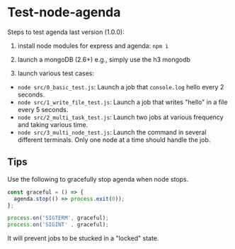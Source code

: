 # Test-node-agenda

Steps to test agenda last version (1.0.0):

1. install node modules for express and agenda: `npm i`
2. launch a mongoDB (2.6+) e.g., simply use the h3 mongodb

3. launch various test cases:

  - `node src/0_basic_test.js`: Launch a job that `console.log` hello every 2 seconds.
  - `node src/1_write_file_test.js`: Launch a job that writes "hello" in a file every 5 seconds.
  - `node src/2_multi_task_test.js`: Launch two jobs at various frequency and taking various time.
  - `node src/3_multi_node_test.js`: Launch the command in several different terminals. Only one node at a time should handle the job.

## Tips

Use the following to gracefully stop agenda when node stops.

```javascript
const graceful = () => {
  agenda.stop(() => process.exit(0));
};

process.on('SIGTERM', graceful);
process.on('SIGINT' , graceful);
```

It will prevent jobs to be stucked in a "locked" state.

